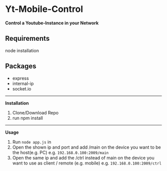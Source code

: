 # Yt-Mobile-Control

**Control a Youtube-Instance in your Network**


Requirements
---

node installation

Packages
---
 - express
 - internal-ip
 - socket.io

---

**Installation**
1. Clone/Download Repo
2. run npm install

---

**Usage**

1. Run ```node app.js``` in 
2. Open the shown ip and port and add /main on the device you want to be the host(e.g. PC)
   e.g.	```192.168.0.100:2009/main```
3. Open the same ip and add the /ctrl instead of main on the device you want to use as client / remote (e.g. mobile)
   e.g.	```192.168.0.100:2009/ctrl```

